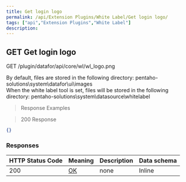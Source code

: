 ```yaml
---
title: Get login logo
permalink: /api/Extension Plugins/White Label/Get login logo/
tags: ["api","Extension Plugins","White Label"]
description: 
---
```


## GET Get login logo

GET /plugin/datafor/api/core/wl/wl_logo.png

By default, files are stored in the following directory:
pentaho-solutions\system\datafor\ui\images\
When the white label tool is set, files will be stored in the following directory:
pentaho-solutions\system\datasource\whitelabel

> Response Examples

> 200 Response

```json
{}
```

### Responses

|HTTP Status Code |Meaning|Description|Data schema|
|---|---|---|---|
|200|[OK](https://tools.ietf.org/html/rfc7231#section-6.3.1)|none|Inline|
